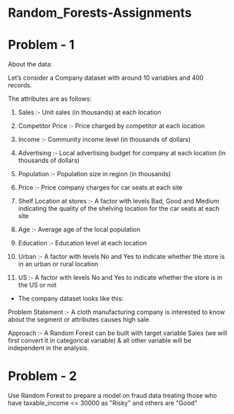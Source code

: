 # Random_Forests-Assignments

# Problem - 1


About the data: 

Let’s consider a Company dataset with around 10 variables and 400 records. 

The attributes are as follows: 

1.  Sales :- Unit sales (in thousands) at each location

2.  Competitor Price :- Price charged by competitor at each location

3.  Income :- Community income level (in thousands of dollars)

4.  Advertising :- Local advertising budget for company at each location (in thousands of dollars)

5.  Population :- Population size in region (in thousands)

6.  Price :- Price company charges for car seats at each site

7.  Shelf Location at stores :- A factor with levels Bad, Good and Medium indicating the quality of the shelving location for the car seats at each site

8.  Age :- Average age of the local population

9.  Education :- Education level at each location

10. Urban :- A factor with levels No and Yes to indicate whether the store is in an urban or rural location

11. US :- A factor with levels No and Yes to indicate whether the store is in the US or not

* The company dataset looks like this: 

Problem Statement :- A cloth manufacturing company is interested to know about the segment or attributes causes high sale. 

Approach :- A Random Forest can be built with target variable Sales (we will first convert it in categorical variable) & all other variable will be independent in the analysis.


# Problem - 2

Use Random Forest to prepare a model on fraud data treating those who have taxable_income <= 30000 as "Risky" and others are "Good"
